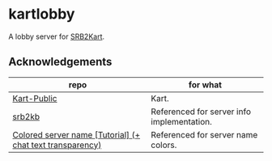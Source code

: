 # kartlobby
A lobby server for [SRB2Kart](https://github.com/STJr/Kart-Public).

## Acknowledgements
repo|for what
--|--
[Kart-Public](https://github.com/STJr/Kart-Public)|Kart.
[srb2kb](https://github.com/NielsjeNL/srb2kb)|Referenced for server info implementation.
[Colored server name [Tutorial] (+ chat text transparency)](https://mb.srb2.org/threads/colored-server-name-tutorial-chat-text-transparency.25474/)|Referenced for server name colors.
